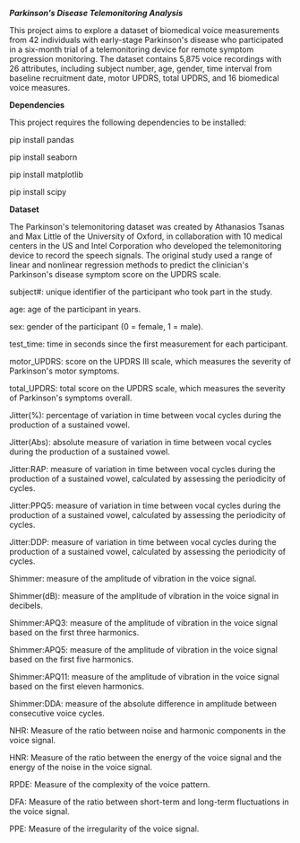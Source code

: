 ***Parkinson's Disease Telemonitoring Analysis***

This project aims to explore a dataset of biomedical voice measurements from 42 individuals with early-stage Parkinson's disease who participated in a six-month trial of a telemonitoring device for remote symptom progression monitoring. The dataset contains 5,875 voice recordings with 26 attributes, including subject number, age, gender, time interval from baseline recruitment date, motor UPDRS, total UPDRS, and 16 biomedical voice measures.

**Dependencies**

This project requires the following dependencies to be installed:

pip install pandas

pip install seaborn

pip install matplotlib

pip install scipy

**Dataset**

The Parkinson's telemonitoring dataset was created by Athanasios Tsanas and Max Little of the University of Oxford, in collaboration with 10 medical centers in the US and Intel Corporation who developed the telemonitoring device to record the speech signals. The original study used a range of linear and nonlinear regression methods to predict the clinician's Parkinson's disease symptom score on the UPDRS scale.

subject#: unique identifier of the participant who took part in the study.

age: age of the participant in years.

sex: gender of the participant (0 = female, 1 = male).

test_time: time in seconds since the first measurement for each participant.

motor_UPDRS: score on the UPDRS III scale, which measures the severity of Parkinson's motor symptoms.

total_UPDRS: total score on the UPDRS scale, which measures the severity of Parkinson's symptoms overall.

Jitter(%): percentage of variation in time between vocal cycles during the production of a sustained vowel.

Jitter(Abs): absolute measure of variation in time between vocal cycles during the production of a sustained vowel.

Jitter:RAP: measure of variation in time between vocal cycles during the production of a sustained vowel, calculated by assessing the periodicity of cycles.

Jitter:PPQ5: measure of variation in time between vocal cycles during the production of a sustained vowel, calculated by assessing the periodicity of cycles.

Jitter:DDP: measure of variation in time between vocal cycles during the production of a sustained vowel, calculated by assessing the periodicity of cycles.

Shimmer: measure of the amplitude of vibration in the voice signal.

Shimmer(dB): measure of the amplitude of vibration in the voice signal in decibels.

Shimmer:APQ3: measure of the amplitude of vibration in the voice signal based on the first three harmonics.

Shimmer:APQ5: measure of the amplitude of vibration in the voice signal based on the first five harmonics.

Shimmer:APQ11: measure of the amplitude of vibration in the voice signal based on the first eleven harmonics.

Shimmer:DDA: measure of the absolute difference in amplitude between consecutive voice cycles.

NHR: Measure of the ratio between noise and harmonic components in the voice signal.

HNR: Measure of the ratio between the energy of the voice signal and the energy of the noise in the voice signal.

RPDE: Measure of the complexity of the voice pattern.

DFA: Measure of the ratio between short-term and long-term fluctuations in the voice signal.

PPE: Measure of the irregularity of the voice signal.
